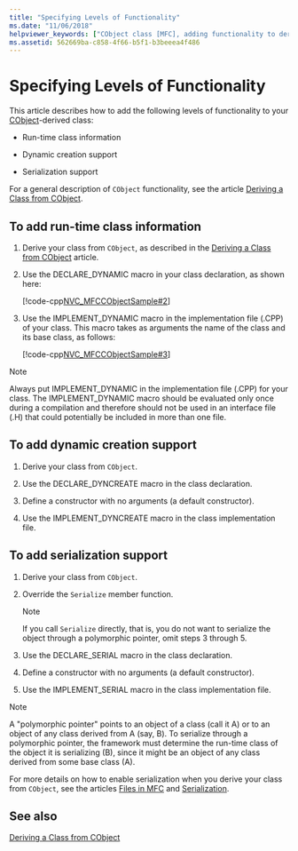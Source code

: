```yaml
---
title: "Specifying Levels of Functionality"
ms.date: "11/06/2018"
helpviewer_keywords: ["CObject class [MFC], adding functionality to derived classes", "runtime [MFC], class information", "serialization [MFC], Cobject", "dynamic creation support", "levels [MFC], functionality in CObject", "run-time class [MFC], information support", "levels [MFC]"]
ms.assetid: 562669ba-c858-4f66-b5f1-b3beeea4f486
---
```

# Specifying Levels of Functionality

This article describes how to add the following levels of functionality to your [CObject](../mfc/reference/cobject-class.md)-derived class:

- Run-time class information

- Dynamic creation support

- Serialization support

For a general description of `CObject` functionality, see the article [Deriving a Class from CObject](../mfc/deriving-a-class-from-cobject.md).

## To add run-time class information

1. Derive your class from `CObject`, as described in the [Deriving a Class from CObject](../mfc/deriving-a-class-from-cobject.md) article.

1. Use the DECLARE_DYNAMIC macro in your class declaration, as shown here:

   [!code-cpp[NVC_MFCCObjectSample#2](../mfc/codesnippet/cpp/specifying-levels-of-functionality_1.h)]

1. Use the IMPLEMENT_DYNAMIC macro in the implementation file (.CPP) of your class. This macro takes as arguments the name of the class and its base class, as follows:

   [!code-cpp[NVC_MFCCObjectSample#3](../mfc/codesnippet/cpp/specifying-levels-of-functionality_2.cpp)]

> [!NOTE]
> Always put IMPLEMENT_DYNAMIC in the implementation file (.CPP) for your class. The IMPLEMENT_DYNAMIC macro should be evaluated only once during a compilation and therefore should not be used in an interface file (.H) that could potentially be included in more than one file.

## To add dynamic creation support

1. Derive your class from `CObject`.

1. Use the DECLARE_DYNCREATE macro in the class declaration.

1. Define a constructor with no arguments (a default constructor).

1. Use the IMPLEMENT_DYNCREATE macro in the class implementation file.

## To add serialization support

1. Derive your class from `CObject`.

1. Override the `Serialize` member function.

   > [!NOTE]
   > If you call `Serialize` directly, that is, you do not want to serialize the object through a polymorphic pointer, omit steps 3 through 5.

1. Use the DECLARE_SERIAL macro in the class declaration.

1. Define a constructor with no arguments (a default constructor).

1. Use the IMPLEMENT_SERIAL macro in the class implementation file.

> [!NOTE]
> A "polymorphic pointer" points to an object of a class (call it A) or to an object of any class derived from A (say, B). To serialize through a polymorphic pointer, the framework must determine the run-time class of the object it is serializing (B), since it might be an object of any class derived from some base class (A).

For more details on how to enable serialization when you derive your class from `CObject`, see the articles [Files in MFC](../mfc/files-in-mfc.md) and [Serialization](../mfc/serialization-in-mfc.md).

## See also

[Deriving a Class from CObject](../mfc/deriving-a-class-from-cobject.md)
